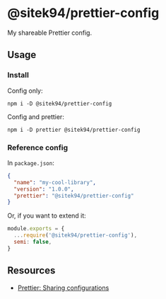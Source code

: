 # @sitek94/prettier-config

My shareable Prettier config.

## Usage

### Install

Config only:

```
npm i -D @sitek94/prettier-config
```

Config and prettier:

```
npm i -D prettier @sitek94/prettier-config
```

### Reference config

In `package.json`:

```json
{
  "name": "my-cool-library",
  "version": "1.0.0",
  "prettier": "@sitek94/prettier-config"
}
```

Or, if you want to extend it:

```js
module.exports = {
  ...require('@sitek94/prettier-config'),
  semi: false,
}
```

## Resources

- [Prettier: Sharing configurations](https://prettier.io/docs/en/configuration.html#sharing-configurations)
